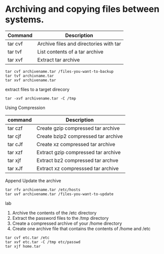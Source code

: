 # Archiving and copying files between systems.

Command | Description 
--------|------------
tar cvf |Archive files and directories with tar
tar tvf |List contents of a tar archive
tar xvf |Extract tar archive

```
tar cvf archivename.tar /files-you-want-to-backup
tar tvf archivname.tar
tar xvf archivename.tar
```
extract files to a target direcory
```
tar -xvf archivename.tar -C /tmp
```

Using Compression

command | Description
--------|------------
tar czf |Create gzip compressed tar archive
tar cjf |Create bzip2 compressed tar archive
tar cJf |Create xz compressed tar archive
tar xzf |Extract gzip compressed tar archive
tar xjf |Extract bz2 compressed tar archve
tar xJf |Extract xz compresssed tar archive

Append Update the archive

```
tar rfv archivename.tar /etc/hosts
tar uvf archivename.tar /files-you-want-to-update
```

lab

1. Archive the contents of the /etc directory
2. Extract the password files to the /tmp directory
3. Create a compressed archive of your /home directory
4. Create one archive file that contains the contents of /home and /etc

```
tar cvf etc.tar /etc
tar xvf etc.tar -C /tmp etc/passwd
tar xjf home.tar 
```
